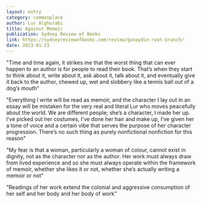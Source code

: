```yaml
---
layout: entry
category: commonplace
author: Lur Alghurabi
title: Against Memoir
publication: Sydney Review of Books
link: https://sydneyreviewofbooks.com/review/gunaydin-root-branch/
date: 2023-01-23
---
```


"Time and time again, it strikes me that the worst thing that can ever happen to an author is for people to read their book. That’s when they start to think about it, write about it, ask about it, talk about it, and eventually give it back to the author, chewed up, wet and slobbery like a tennis ball out of a dog’s mouth"

"Everything I write will be read as memoir, and the character I lay out in an essay will be mistaken for the very real and literal Lur who moves peacefully about the world. We are different people; she’s a character, I made her up. I’ve picked out her costumes, I’ve done her hair and make up, I’ve given her a tone of voice and a certain vibe that serves the purpose of her character progression. There’s no such thing as purely nonfictional nonfiction for this reason"

"My fear is that a woman, particularly a woman of colour, cannot exist in dignity, not as the character nor as the author. Her work must always draw from lived experience and so she must always operate within the framework of memoir, whether she likes it or not, whether she’s actually writing a memoir or not"

"Readings of her work extend the colonial and aggressive consumption of her self and her body and her body of work"
